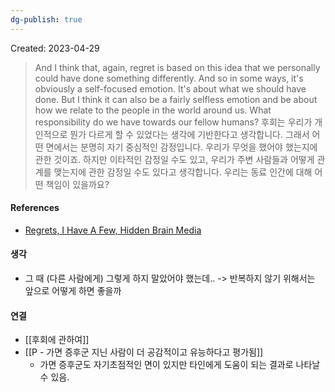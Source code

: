 ```yaml
---
dg-publish: true
---
```

Created: 2023-04-29

>And I think that, again, regret is based on this idea that we personally could have done something differently. And so in some ways, it's obviously a self-focused emotion. It's about what we should have done. But I think it can also be a fairly selfless emotion and be about how we relate to the people in the world around us. What responsibility do we have towards our fellow humans?
>후회는 우리가 개인적으로 뭔가 다르게 할 수 있었다는 생각에 기반한다고 생각합니다. 그래서 어떤 면에서는 분명히 자기 중심적인 감정입니다. 우리가 무엇을 했어야 했는지에 관한 것이죠. 하지만 이타적인 감정일 수도 있고, 우리가 주변 사람들과 어떻게 관계를 맺는지에 관한 감정일 수도 있다고 생각합니다. 우리는 동료 인간에 대해 어떤 책임이 있을까요?

#### References
- [Regrets, I Have A Few, Hidden Brain Media](https://hiddenbrain.org/podcast/regrets-i-have-a-few/#:~:text=It%20sounds%20like,our%20fellow%20humans%3F)

#### 생각
- 그 때 (다른 사람에게) 그렇게 하지 말았어야 했는데.. -> 반복하지 않기 위해서는 앞으로 어떻게 하면 좋을까

#### 연결
- [[후회에 관하여]]
- [[P - 가면 증후군 지닌 사람이 더 공감적이고 유능하다고 평가됨]]
    - 가면 증후군도 자기초점적인 면이 있지만 타인에게 도움이 되는 결과로 나타날 수 있음.